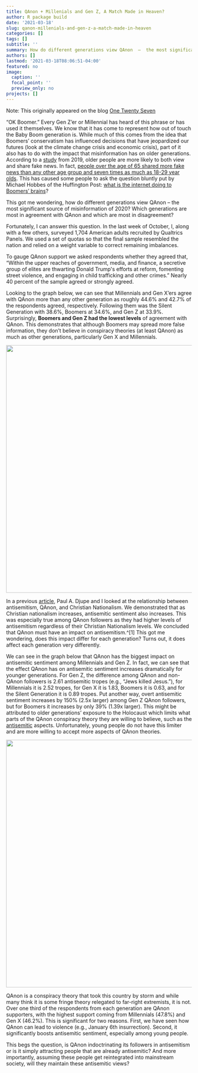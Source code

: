 ```yaml
---
title: QAnon + Millenials and Gen Z, A Match Made in Heaven?
author: R package build
date: '2021-03-18'
slug: qanon-millenials-and-gen-z-a-match-made-in-heaven
categories: []
tags: []
subtitle: ''
summary: How do different generations view QAnon  –  the most significant source of misinformation of 2020? Which generations are most in agreement with QAnon and which are most in disagreement? Does the impact QAnon has on antisemitism differ for each generation?
authors: []
lastmod: '2021-03-18T08:06:51-04:00'
featured: no
image:
  caption: ''
  focal_point: ''
  preview_only: no
projects: []
---
```


Note: This originally appeared on the blog [One Twenty Seven](https://onetwentyseven.blog/2021/03/17/qanon-millennials-and-gen-z/)













“OK Boomer.” Every Gen Z’er or Millennial has heard of this phrase or has used it themselves. We know that it has come to represent how out of touch the Baby Boom generation is. While much of this comes from the idea that Boomers’ conservatism has influenced decisions that have jeopardized our futures (look at the climate change crisis and economic crisis), part of it also has to do with the impact that misinformation has on older generations. According to a [study](https://science.sciencemag.org/content/363/6425/374.full) from 2019, older people are more likely to both view and share fake news. In fact, [people over the age of 65 shared more fake news than any other age group and seven times as much as 18-29 year olds](https://advances.sciencemag.org/content/5/1/eaau4586). This has caused some people to ask the question bluntly put by Michael Hobbes of the Huffington Post: [what is the internet doing to Boomers’ brains](https://www.huffpost.com/entry/internet-baby-boomers-misinformation-social-media_n_5f998039c5b6a4a2dc813d3d)?
            
This got me wondering, how do different generations view QAnon  –  the most significant source of misinformation of 2020? Which generations are most in agreement with QAnon and which are most in disagreement? 

Fortunately, I can answer this question. In the last week of October, I, along with a few others, surveyed 1,704 American adults recruited by Qualtrics Panels. We used a set of quotas so that the final sample resembled the nation and relied on a weight variable to correct remaining imbalances.

To gauge QAnon support we asked respondents whether they agreed that, “Within the upper reaches of government, media, and finance, a secretive group of elites are thwarting Donald Trump's efforts at reform, fomenting street violence, and engaging in child trafficking and other crimes.” Nearly 40 percent of the sample agreed or strongly agreed.

Looking to the graph below, we can see that Millennials and Gen X’ers agree with QAnon more than any other generation as roughly 44.6% and 42.7% of the respondents agreed, respectively. Following them was the Silent Generation with 38.6%, Boomers at 34.6%, and Gen Z at 33.9%. Surprisingly, **Boomers and Gen Z had the lowest levels** of agreement with QAnon. This demonstrates that although Boomers may spread more false information, they don’t believe in conspiracy theories (at least QAnon) as much as other generations, particularly Gen X and Millennials.

<img src="{{< blogdown/postref >}}index_files/figure-html/unnamed-chunk-5-1.png" width="672" />

In a previous [article](https://www.washingtonpost.com/politics/2021/01/26/christian-nationalists-qanon-followers-tend-be-anti-semitic-that-was-visible-capitol-attack/), Paul A. Djupe and I looked at the relationship between antisemitism, QAnon, and Christian Nationalism. We demonstrated that as Christian nationalism increases, antisemitic sentiment also increases. This was especially true among QAnon followers as they had higher levels of antisemitism regardless of their Christian Nationalism levels. We concluded that QAnon must have an impact on antisemitism.^[1] This got me wondering, does this impact differ for each generation? Turns out, it does affect each generation very differently.

We can see in the graph below that QAnon has the biggest impact on antisemitic sentiment among Millennials and Gen Z. In fact, we can see that the effect QAnon has on antisemitic sentiment increases dramatically for younger generations. For Gen Z, the difference among QAnon and non-QAnon followers is 2.61 antisemitic tropes (e.g., “Jews killed Jesus.”), for Millennials it is 2.52 tropes, for Gen X it is 1.83, Boomers it is 0.63, and for the Silent Generation it is 0.89 tropes. Put another way, overt antisemitic sentiment increases by 150% (2.5x larger) among Gen Z QAnon followers, but for Boomers it increases by only 39% (1.39x larger).  This might be attributed to older generations’ exposure to the Holocaust which limits what parts of the QAnon conspiracy theory they are willing to believe, such as the [antisemitic](https://www.jta.org/2020/09/18/politics/qanon-is-an-old-form-of-anti-semitism-in-a-new-package-experts-say) aspects. Unfortunately, young people do not have this limiter and are more willing to accept more aspects of QAnon theories.

<img src="{{< blogdown/postref >}}index_files/figure-html/unnamed-chunk-6-1.png" width="672" />

QAnon is a conspiracy theory that took this country by storm and while many think it is some fringe theory relegated to far-right extremists, it is not. Over one third of the respondents from each generation are QAnon supporters, with the highest support coming from Millennials (47.8%) and Gen X (46.2%). This is significant for two reasons. First, we have seen how QAnon can lead to violence (e.g., January 6th insurrection). Second, it significantly boosts antisemitic sentiment, especially among young people.

This begs the question, is QAnon indoctrinating its followers in antisemitism or is it simply attracting people that are already antisemitic? And more importantly, assuming these people get reintegrated into mainstream society, will they maintain these antisemitic views? 


